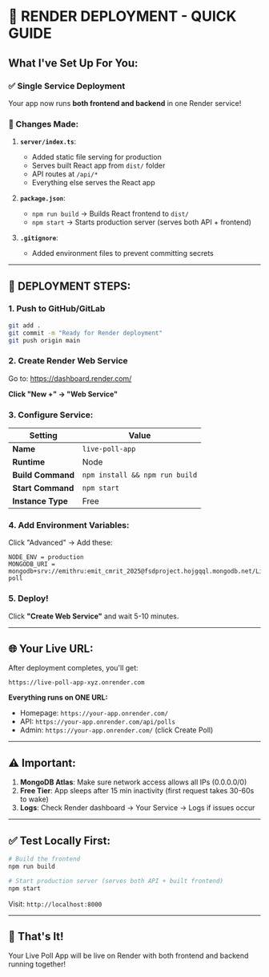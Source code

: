 # 🚀 RENDER DEPLOYMENT - QUICK GUIDE

## What I've Set Up For You:

### ✅ Single Service Deployment
Your app now runs **both frontend and backend** in one Render service!

### 📁 Changes Made:

1. **`server/index.ts`**:
   - Added static file serving for production
   - Serves built React app from `dist/` folder
   - API routes at `/api/*`
   - Everything else serves the React app

2. **`package.json`**:
   - `npm run build` → Builds React frontend to `dist/`
   - `npm start` → Starts production server (serves both API + frontend)

3. **`.gitignore`**:
   - Added environment files to prevent committing secrets

---

## 🎯 DEPLOYMENT STEPS:

### 1. Push to GitHub/GitLab
```bash
git add .
git commit -m "Ready for Render deployment"
git push origin main
```

### 2. Create Render Web Service

Go to: https://dashboard.render.com/

**Click "New +" → "Web Service"**

### 3. Configure Service:

| Setting | Value |
|---------|-------|
| **Name** | `live-poll-app` |
| **Runtime** | Node |
| **Build Command** | `npm install && npm run build` |
| **Start Command** | `npm start` |
| **Instance Type** | Free |

### 4. Add Environment Variables:

Click "Advanced" → Add these:

```
NODE_ENV = production
MONGODB_URI = mongodb+srv://emithru:emit_cmrit_2025@fsdproject.hojgqql.mongodb.net/Live-poll
```

### 5. Deploy!

Click **"Create Web Service"** and wait 5-10 minutes.

---

## 🌐 Your Live URL:

After deployment completes, you'll get:
```
https://live-poll-app-xyz.onrender.com
```

**Everything runs on ONE URL:**
- Homepage: `https://your-app.onrender.com/`
- API: `https://your-app.onrender.com/api/polls`
- Admin: `https://your-app.onrender.com/` (click Create Poll)

---

## ⚠️ Important:

1. **MongoDB Atlas**: Make sure network access allows all IPs (0.0.0.0/0)
2. **Free Tier**: App sleeps after 15 min inactivity (first request takes 30-60s to wake)
3. **Logs**: Check Render dashboard → Your Service → Logs if issues occur

---

## ✅ Test Locally First:

```bash
# Build the frontend
npm run build

# Start production server (serves both API + built frontend)
npm start
```

Visit: `http://localhost:8000`

---

## 🎉 That's It!

Your Live Poll App will be live on Render with both frontend and backend running together!
